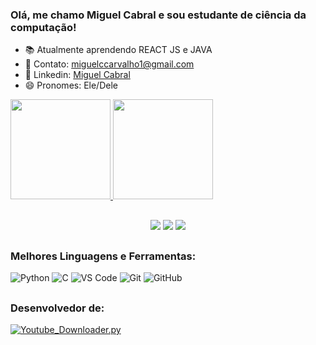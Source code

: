 ### Olá, me chamo Miguel Cabral e sou estudante de ciência da computação!

  
- 📚 Atualmente aprendendo REACT JS e JAVA
- 📲 Contato: [miguelccarvalho1@gmail.com](mailto:miguelccarvalho1@gmail.com)
- 📶 Linkedin: [Miguel Cabral](https://www.linkedin.com/in/miguel-cabral-b402b1205/)
- 😄 Pronomes: Ele/Dele

<div align="left">
  <a href="https://github.com/Miguel-sdj">
  <img height="160em" src="https://github-readme-stats.vercel.app/api?username=miguel-sdj&show_icons=true&theme=radical&include_all_commits=true&count_private=true"/>
  <img height="160em" src="https://github-readme-stats.vercel.app/api/top-langs/?username=miguel-sdj&layout=compact&langs_count=7&theme=radical"/>
</div>

##
  
  
<div align="center">
  <a href="https://www.instagram.com/miguelcabralc" target="_blank"><img src="https://img.shields.io/badge/Instagram-E4405F?style=for-the-badge&logo=instagram&logoColor=white" target="_blank"></a>
  <a href = "mailto:miguelccarvalho1@gmail.com"><img src="https://img.shields.io/badge/Gmail-D14836?style=for-the-badge&logo=gmail&logoColor=white" target="_blank"></a>
  <a href="https://www.linkedin.com/in/miguel-cabral-b402b1205" target="_blank"><img src="https://img.shields.io/badge/-LinkedIn-%230077B5?style=for-the-badge&logo=linkedin&logoColor=white" target="_blank"></a> 

</div>
  
##
### Melhores Linguagens e Ferramentas:
![Python](https://img.shields.io/badge/Python-3776ab?style=for-the-badge&logo=python&logoColor=white)
![C](https://img.shields.io/badge/C-00599C?style=for-the-badge&logo=c&logoColor=white)
![VS Code](https://img.shields.io/badge/VS%20Code-007acc?style=for-the-badge&logo=visual-studio-code&logoColor=white)
![Git](https://img.shields.io/badge/Git-f05032?style=for-the-badge&logo=git&logoColor=white)
![GitHub](https://img.shields.io/badge/GitHub-181717?style=for-the-badge&logo=github&logoColor=white)
  
##
### Desenvolvedor de:
[![Youtube_Downloader.py](https://github-readme-stats.vercel.app/api/pin/?username=Miguel-sdj&repo=Youtube_Downloader.py&title_color=C9D1D9&icon_color=8B949E&text_color=8B949E&bg_color=0D1117)](https://github.com/Miguel-sdj/Youtube_Downloader.py)

